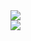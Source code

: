 <div>
  <img src="https://github-readme-stats.vercel.app/api/top-langs/?username=Eric-Leal&layout=compact&theme=github_dark&hide_border=true"/>
</div>

<div>
<img src="https://github-readme-activity-graph.vercel.app/graph?username=Eric-Leal&theme=github-dark"/>
</div>